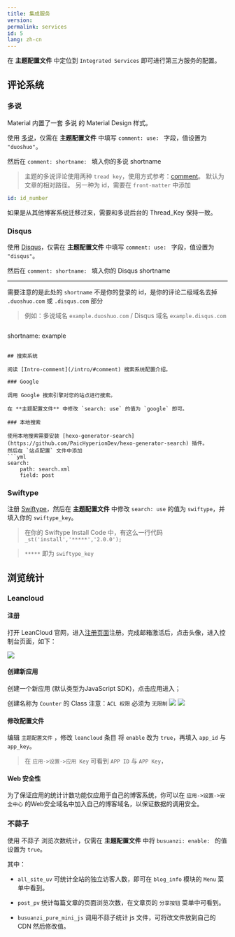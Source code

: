 ```yaml
---
title: 集成服务
version:
permalink: services
id: 5
lang: zh-cn
---
```

在 **主题配置文件** 中定位到 `Integrated Services` 即可进行第三方服务的配置。

## 评论系统

### 多说
Material 内置了一套 多说 的 Material Design 样式。

使用 [多说](https://duoshuo.com/)，仅需在 **主题配置文件** 中填写 `comment: use: ` 字段，值设置为 `"duoshuo"`。

然后在 `comment: shortname: ` 填入你的多说 shortname

>主题的多说评论使用两种 `tread key`，使用方式参考：[comment](https://material.vss.im/intro/#comment)。
默认为文章的相对路径。
另一种为 id，需要在 `front-matter` 中添加 
```yml
id: id_number
```
如果是从其他博客系统迁移过来，需要和多说后台的 Thread_Key 保持一致。

### Disqus

使用 [Disqus](https://disqus.com/)，仅需在 **主题配置文件** 中填写 `comment: use: ` 字段，值设置为 `"disqus"`。

然后在 `comment: shortname: ` 填入你的 Disqus shortname

---
需要注意的是此处的 `shortname` 不是你的登录的 id，是你的评论二级域名去掉 `.duoshuo.com` 或 `.disqus.com` 部分

>例如：多说域名 `example.duoshuo.com` / Disqus 域名 `example.disqus.com`

>```yml
shortname: example
```

## 搜索系统

阅读 [Intro-comment](/intro/#comment) 搜索系统配置介绍。

### Google

调用 Google 搜索引擎对您的站点进行搜索。

在 **主题配置文件** 中修改 `search: use` 的值为 `google` 即可。

### 本地搜索

使用本地搜索需要安装 [hexo-generator-search](https://github.com/PaicHyperionDev/hexo-generator-search) 插件。
然后在 `站点配置` 文件中添加
```yml
search:
	path: search.xml
	field: post
```

### Swiftype

注册 [Swiftype](https://swiftype.com/)，然后在 **主题配置文件** 中修改 `search: use` 的值为 `swiftype`，并填入你的 `swiftype_key`。

>在你的 Swiftype Install Code 中，有这么一行代码 `_st('install','*****','2.0.0');`

>`*****` 即为 `swiftype_key`

## 浏览统计
### Leancloud

#### 注册

打开 LeanCloud 官网，进入[注册页面](https://leancloud.cn/login.html#/signup)注册。完成邮箱激活后，点击头像，进入控制台页面，如下：

![](https://qiniu.viosey.com/img/leancloud-config-1.png)

#### 创建新应用
创建一个新应用 (默认类型为JavaScript SDK)，点击应用进入；

创建名称为 `Counter` 的 Class
注意：`ACL 权限` 必须为 `无限制` 
![](https://qiniu.viosey.com/img/leancloud-config-2.png)
![](https://qiniu.viosey.com/img/leancloud-config-3.png)

#### 修改配置文件
编辑 `主题配置文件` ，修改 `leancloud` 条目
将 `enable` 改为 `true`，再填入 `app_id` 与 `app_key`。
>在 `应用->设置->应用 Key` 可看到 `APP ID` 与 `APP Key`，

#### Web 安全性
为了保证应用的统计计数功能仅应用于自己的博客系统，你可以在 `应用->设置->安全中心` 的Web安全域名中加入自己的博客域名，以保证数据的调用安全。

### 不蒜子

使用 不蒜子 浏览次数统计，仅需在 **主题配置文件** 中将 `busuanzi: enable: ` 的值设置为 `true`。

其中：

- `all_site_uv` 可统计全站的独立访客人数，即可在 `blog_info` 模块的 `Menu` 菜单中看到。

- `post_pv` 统计每篇文章的页面浏览次数，在文章页的 `分享按钮` 菜单中可看到。

- `busuanzi_pure_mini_js` 调用不蒜子统计 js 文件，可将改文件放到自己的 CDN 然后修改值。